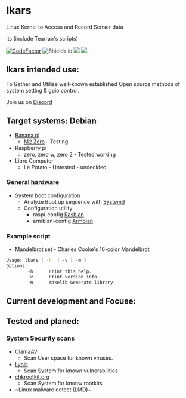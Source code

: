 
# lkars
Linux Kernel to Access and Record Sensor data

its (include Tearran's scripts)

[![CodeFactor](https://www.codefactor.io/repository/github/tearran/lkars/badge)](https://www.codefactor.io/repository/github/tearran/lkars)
![Shields.io](https://img.shields.io/github/issues/Tearran/lkars)
![](https://img.shields.io/github/forks/Tearran/lkars)
![](https://img.shields.io/github/license/Tearran/lkars)


## lkars intended use:

To Gather and Utilise well-known established Open source methods of system setting & gpio control.

Join us on [Discord](https://discord.gg/MENHMuTmyH)   

## Target systems: Debian

- [Banana pi](https://www.banana-pi.org/)
   - [M2 Zero](https://wiki.banana-pi.org/Banana_Pi_BPI-M2_ZERO) - Testing
- Raspberry pi 
   - zero, zero w, zero 2 - Tested working
- Libre Computer
   - Le Potato - Untested - undecided


    
### General hardware
- System boot configuration
   - Analyze Boot up sequence with [Systemd](https://systemd.io/)
   - Configuration utility
      - raspi-config [Rasbian](https://www.raspbian.org/)
      - armbian-config [Armbian](https://www.armbian.com/)

### Example script
- Mandelbrot set - Charles Cooke's 16-color Mandelbrot 

```bash
Usage: lkars [ -h  | -v | -m ]
Options:
        -h      Print this help.
        -v      Print version info.
        -m      makelib Generate library.
```
## Current development and Focuse:
## Tested and planed:
### System Security scans
   - [ClamaAV](https://www.clamav.net/) 
      - Scan User space for known viruses.
   - [Lynis](https://cisofy.com/lynis/) 
      - Scan System for known vulnerabilities
   - [chkrootkit.org](http://www.chkrootkit.org/)
      - Scan System for knonw rootkits
   - ~Linux malware detect (LMD)[](https://github.com/rfxn/linux-malware-detect)~
